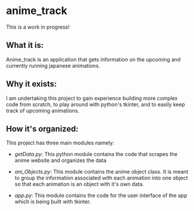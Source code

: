 # anime_track

This is a work in progress!

## **What it is:** 
Anime_track is an application that gets information on the upcoming and currently running japanese animations.

## **Why it exists:**
I am undertaking this project to gain experience building more complex code from scratch, to play around with python's tkinter,
and to easily keep track of upcoming animations.

## **How it's organized:**
This project has three main modules namely:

- *getData.py*: This python module contains the code that scrapes the anime website and organizes the data

- *ani_Objects.py*: This module contains the anime object class. It is meant to group the information associated 
with each animation into one object so that each animation is an object with it's own data.

- *app.py*: This module contains the code for the user interface of the app which is being built with tkinter. 
